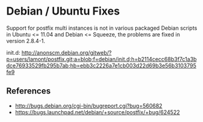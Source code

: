 Debian / Ubuntu Fixes
=====================

Support for postfix multi instances is not in various packaged Debian scripts
in Ubuntu <= 11.04 and Debian <= Squeeze, the problems are fixed in version 2.8.4-1.

init.d: http://anonscm.debian.org/gitweb/?p=users/lamont/postfix.git;a=blob;f=debian/init.d;h=b2114cecc68b3f7c1a3bdce76933529fb295b7ab;hb=ebb3c2226a7e1cb003d22d69b3e56b3103795fe9

References
----------

* http://bugs.debian.org/cgi-bin/bugreport.cgi?bug=560682
* https://bugs.launchpad.net/debian/+source/postfix/+bug/624522
